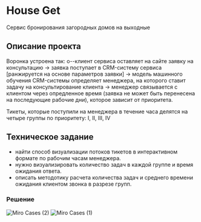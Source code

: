 # House Get
Сервис бронирования загородных домов на выходные

## Описание проекта
Воронка устроена так:
o--клиент сервиса оставляет на сайте заявку на консультацию 
-> заявка поступает в CRM-систему сервиса [ранжируется на основе параметров заявки] 
-> модель машинного обучения CRM-системы определяет менеджера, на которого ставит задачу на консультирование клиента 
-> менеджер связывается с клиентом через опредленное время (заявка не может быть перенесена на последующие рабочие дни), которое зависит от приоритета.

Тикеты, которые поступили на менеджера в течение часа делятся на четыре группы по приоритету: I, II, III, IV

## Техническое задание
 - найти способ визуализации потоков тикетов в интерактивном формате по рабочим часам менеджера.
 - нужно визуализировать количество задач в каждой группе и время ожидания ответа.
 - описать методотику расчета количества задач и среднего времени ожидания клиентом звонка в разрезе групп.

### Решение
![Miro Cases (2)](https://github.com/user-attachments/assets/c3b9dabd-369f-44b2-b2b3-671dbec08da4)
![Miro Cases (1)](https://github.com/user-attachments/assets/44688668-0b5c-4dae-893e-daeade9cf05c)

